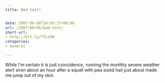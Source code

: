 ```yaml
---
title: Bad test!


date: 2007-06-06T18:03:17+00:00
url: /2007/06/06/bad-test/
short-url:
- http://bit.ly/fILzhM
categories:
- General

---
```

<div class='microid-mailto+http:sha1:961098fed0e8189bebcb873cdba2823c7a5c77d8'>

While I'm certain it is just coincidence, running the monthly severe weather alert siren about an hour after a squall with pea sized hail just about made me jump out of my skin.

